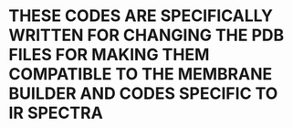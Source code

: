 # THESE CODES ARE SPECIFICALLY WRITTEN FOR CHANGING THE PDB FILES FOR MAKING THEM COMPATIBLE TO THE MEMBRANE BUILDER AND CODES SPECIFIC TO IR SPECTRA

